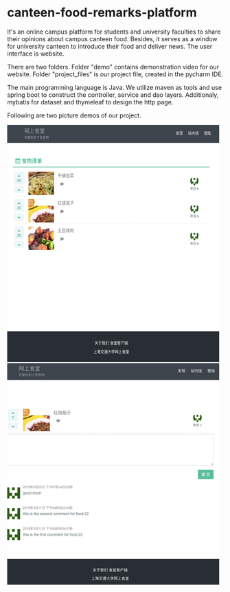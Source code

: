 # canteen-food-remarks-platform

It's an online campus platform for students and university faculties to share their opinions about campus canteen food. Besides, it serves as a window for university canteen to introduce their food and deliver news. The user interface is website.

There are two folders. Folder "demo" contains demonstration video for our website. Folder "project_files" is our project file, created in the pycharm IDE.

The main programming language is Java. We utilize maven as tools and use spring boot to construct the controller, service and dao layers.
Additionaly, mybatis for dataset and thymeleaf to design the http page. 

Following are two picture demos of our project.

![image](https://github.com/Arella1101/EE312_canteen-food-remarks-platform/raw/master/website_interface_images/interface_img1.png)
![image](https://github.com/Arella1101/EE312_canteen-food-remarks-platform/raw/master/website_interface_images/interface_img2.png)


